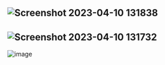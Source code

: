 
![Screenshot 2023-04-10 131838](https://user-images.githubusercontent.com/108053955/230839511-994aa9dc-d272-40f1-ac55-e8ea832e516d.png)
-----------------
![Screenshot 2023-04-10 131732](https://user-images.githubusercontent.com/108053955/230839520-326a0e54-ac48-459d-acea-dea7c3a47d9f.png)
-----------------
![image](https://user-images.githubusercontent.com/108053955/230839656-015ed803-3b14-4d55-b2ca-2ddacc44e220.png)
